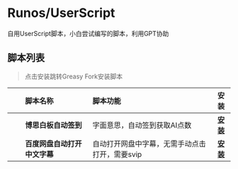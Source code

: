 # Runos/UserScript

自用UserScript脚本，小白尝试编写的脚本，利用GPT协助

## 脚本列表
> 点击安装跳转Greasy Fork安装脚本  

|                                                                                                               | 脚本名称                     | 脚本功能                                       |                          安装                           |
|:-------------------------------------------------------------------------------------------------------------:|:-----------------------------|:-----------------------------------------------|:-------------------------------------------------------:|
| [<img src="https://i.loli.net/2021/03/30/ULV9XunaHesqGIR.png" height="16px" />](https://github.com/liuyz0112) | **博思白板自动签到**         | 字面意思，自动签到获取AI点数                   | **[安装](https://greasyfork.org/zh-CN/scripts/474533)** |
|                                                                                                               | **百度网盘自动打开中文字幕** | 自动打开网盘中字幕，无需手动点击打开，需要svip | **[安装](https://greasyfork.org/zh-CN/scripts/474534)** |
